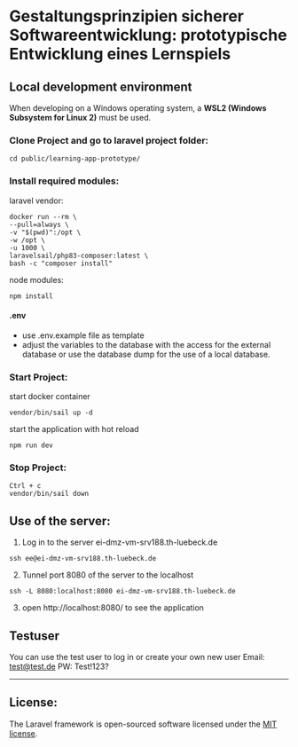 # Gestaltungsprinzipien sicherer Softwareentwicklung: prototypische Entwicklung eines Lernspiels
## Local development environment
When developing on a Windows operating system, a **WSL2 (Windows Subsystem for Linux 2)** must be used.

### Clone Project and go to laravel project folder:
```
cd public/learning-app-prototype/
```

### Install required modules:
laravel vendor:
```
docker run --rm \
--pull=always \
-v "$(pwd)":/opt \
-w /opt \
-u 1000 \
laravelsail/php83-composer:latest \
bash -c "composer install"
```

node modules:
```
npm install
```

#### .env
- use .env.example file as template
- adjust the variables to the database with the access for the external database or use the database dump for the use of a local database.

### Start Project:
start docker container
```
vendor/bin/sail up -d
```
start the application with hot reload
```
npm run dev
```

### Stop Project:
```
Ctrl + c
vendor/bin/sail down
```

## Use of the server:
1. Log in to the server ei-dmz-vm-srv188.th-luebeck.de
```
ssh ee@ei-dmz-vm-srv188.th-luebeck.de
```
2. Tunnel port 8080 of the server to the localhost
```
ssh -L 8080:localhost:8080 ei-dmz-vm-srv188.th-luebeck.de
```
3. open http://localhost:8080/ to see the application

## Testuser
You can use the test user to log in or create your own new user
Email: test@test.de 
PW: Test!123?

----------
## License:

The Laravel framework is open-sourced software licensed under the [MIT license](https://opensource.org/licenses/MIT).